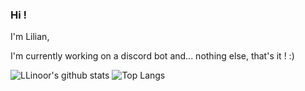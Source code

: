 ### Hi !
I'm Lilian, 

I'm currently working on a discord bot and... nothing else, that's it ! :)

![LLinoor's github stats](https://github-readme-stats.vercel.app/api?username=LLinoor&count_private=true&show_icons=true&icon_color=000000)
![Top Langs](https://github-readme-stats.vercel.app/api/top-langs/?username=LLinoor&layout=compact)

<!--
**LLinoor/LLinoor** is a ✨ _special_ ✨ repository because its `README.md` (this file) appears on your GitHub profile.

Here are some ideas to get you started:

- 🔭 I’m currently working on ...
- 🌱 I’m currently learning ...
- 👯 I’m looking to collaborate on ...
- 🤔 I’m looking for help with ...
- 💬 Ask me about ...
- 📫 How to reach me: ...
- 😄 Pronouns: ...
- ⚡ Fun fact: ...
-->
